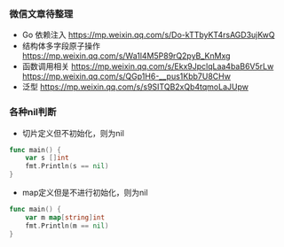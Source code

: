 ### 微信文章待整理
- Go 依赖注入 https://mp.weixin.qq.com/s/Do-kTTbyKT4rsAGD3ujKwQ
- 结构体多字段原子操作 https://mp.weixin.qq.com/s/Wa1l4M5P89rQ2pyB_KnMxg
- 函数调用相关 https://mp.weixin.qq.com/s/Ekx9JpclqLaa4baB6V5rLw https://mp.weixin.qq.com/s/QGp1H6-__pus1Kbb7U8CHw
- 泛型 https://mp.weixin.qq.com/s/s9SITQB2xQb4tqmoLaJUpw
### 各种nil判断
- 切片定义但不初始化，则为nil
```go
func main() {
	var s []int
	fmt.Println(s == nil)
}
```

- map定义但是不进行初始化，则为nil
```go
func main() {
	var m map[string]int
	fmt.Println(m == nil)
}
```
